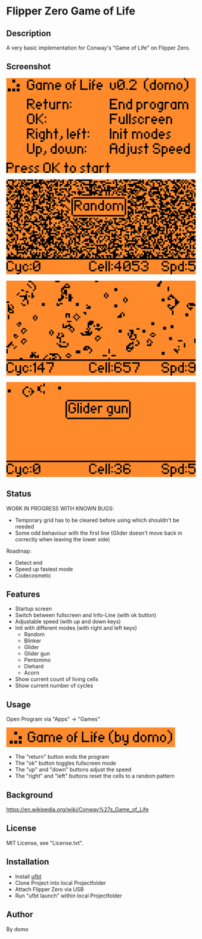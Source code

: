 
# Flipper Zero Game of Life

## Description

A very basic implementation for Conway's "Game of Life" on Flipper Zero.

## Screenshot

![Screenshot](./Screenshot1.png)

![Screenshot](./Screenshot2.png)

![Screenshot](./Screenshot3.png)

![Screenshot](./Screenshot4.png)

## Status

WORK IN PROGRESS WITH KNOWN BUGS:

- Temporary grid has to be cleared before using which shouldn't be needed
- Some odd behaviour with the first line (Glider doesn't move back in correctly when leaving the lower side)

Roadmap:

- Detect end
- Speed up fastest mode
- Codecosmetic

## Features

- Startup screen
- Switch between fullscreen and Info-Line (with ok button)
- Adjustable speed (with up and down keys)
- Init with different modes (with right and left keys)
  - Random
  - Blinker
  - Glider
  - Glider gun
  - Pentomino
  - Diehard
  - Acorn
- Show current count of living cells
- Show current number of cycles

## Usage

Open Program via "Apps" -> "Games"

![Screenshot](./ScreenshotApp.png)

- The "return" button ends the program
- The "ok" button toggles fullscreen mode
- The "up" and "down" buttons adjust the speed
- The "right" and "left" buttons reset the cells to a random pattern

## Background

<https://en.wikipedia.org/wiki/Conway%27s_Game_of_Life>

## License

MIT License, see "License.txt".

## Installation

- Install [ufbt](https://github.com/flipperdevices/flipperzero-ufbt)
- Clone Project into local Projectfolder
- Attach Flipper Zero via USB
- Run "ufbt launch" within local Projectfolder

## Author

By domo
